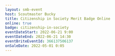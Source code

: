 ```yaml
---
layout: smb-event
host: Scoutmaster Bucky
title: Citizenship in Society Merit Badge Online
online: true
badge: citizenship-in-society
eventDateStart: 2022-06-21 9:00
eventDateEnd: 2022-06-21 14:30
eventBriteEventId: 366137506137
onSaleDate: 2022-05-01 0:05
---
```

